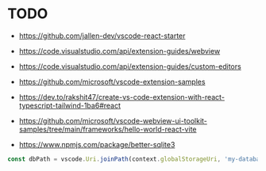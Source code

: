 # TODO

- https://github.com/jallen-dev/vscode-react-starter

- https://code.visualstudio.com/api/extension-guides/webview
- https://code.visualstudio.com/api/extension-guides/custom-editors
- https://github.com/microsoft/vscode-extension-samples
- https://dev.to/rakshit47/create-vs-code-extension-with-react-typescript-tailwind-1ba6#react
- https://github.com/microsoft/vscode-webview-ui-toolkit-samples/tree/main/frameworks/hello-world-react-vite
- https://www.npmjs.com/package/better-sqlite3

```ts
const dbPath = vscode.Uri.joinPath(context.globalStorageUri, 'my-database.sqlite');
```
